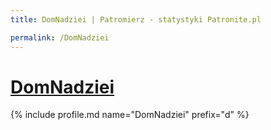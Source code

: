 ```yaml
---
title: DomNadziei | Patromierz - statystyki Patronite.pl

permalink: /DomNadziei
---
```


# [DomNadziei](https://patronite.pl/DomNadziei)

{% include profile.md name="DomNadziei" prefix="d" %}
